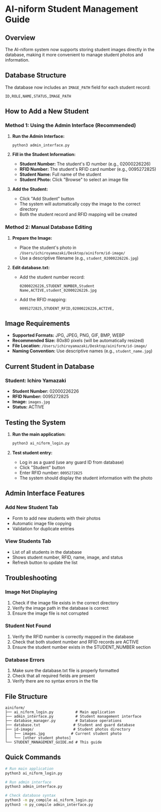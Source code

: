 # AI-niform Student Management Guide

## Overview
The AI-niform system now supports storing student images directly in the database, making it more convenient to manage student photos and information.

## Database Structure
The database now includes an `IMAGE_PATH` field for each student record:
```
ID,ROLE,NAME,STATUS,IMAGE_PATH
```

## How to Add a New Student

### Method 1: Using the Admin Interface (Recommended)

1. **Run the Admin Interface:**
   ```bash
   python3 admin_interface.py
   ```

2. **Fill in the Student Information:**
   - **Student Number:** The student's ID number (e.g., 02000226226)
   - **RFID Number:** The student's RFID card number (e.g., 0095272825)
   - **Student Name:** Full name of the student
   - **Student Photo:** Click "Browse" to select an image file

3. **Add the Student:**
   - Click "Add Student" button
   - The system will automatically copy the image to the correct directory
   - Both the student record and RFID mapping will be created

### Method 2: Manual Database Editing

1. **Prepare the Image:**
   - Place the student's photo in `/Users/ichiroyamazaki/Desktop/ainiform/id-image/`
   - Use a descriptive filename (e.g., `student_02000226226.jpg`)

2. **Edit database.txt:**
   - Add the student number record:
     ```
     02000226226,STUDENT_NUMBER,Student Name,ACTIVE,student_02000226226.jpg
     ```
   - Add the RFID mapping:
     ```
     0095272825,STUDENT_RFID,02000226226,ACTIVE,
     ```

## Image Requirements

- **Supported Formats:** JPG, JPEG, PNG, GIF, BMP, WEBP
- **Recommended Size:** 80x80 pixels (will be automatically resized)
- **File Location:** `/Users/ichiroyamazaki/Desktop/ainiform/id-image/`
- **Naming Convention:** Use descriptive names (e.g., `student_name.jpg`)

## Current Student in Database

### Student: Ichiro Yamazaki
- **Student Number:** 02000226226
- **RFID Number:** 0095272825
- **Image:** `images.jpg`
- **Status:** ACTIVE

## Testing the System

1. **Run the main application:**
   ```bash
   python3 ai_niform_login.py
   ```

2. **Test student entry:**
   - Log in as a guard (use any guard ID from database)
   - Click "Student" button
   - Enter RFID number: `0095272825`
   - The system should display the student information with the photo

## Admin Interface Features

### Add New Student Tab
- Form to add new students with their photos
- Automatic image file copying
- Validation for duplicate entries

### View Students Tab
- List of all students in the database
- Shows student number, RFID, name, image, and status
- Refresh button to update the list

## Troubleshooting

### Image Not Displaying
1. Check if the image file exists in the correct directory
2. Verify the image path in the database is correct
3. Ensure the image file is not corrupted

### Student Not Found
1. Verify the RFID number is correctly mapped in the database
2. Check that both student number and RFID records are ACTIVE
3. Ensure the student number exists in the STUDENT_NUMBER section

### Database Errors
1. Make sure the database.txt file is properly formatted
2. Check that all required fields are present
3. Verify there are no syntax errors in the file

## File Structure
```
ainiform/
├── ai_niform_login.py          # Main application
├── admin_interface.py          # Student management interface
├── database_manager.py         # Database operations
├── database.txt               # Student and guard database
├── id-image/                  # Student photos directory
│   ├── images.jpg            # Current student photo
│   └── [other student photos]
└── STUDENT_MANAGEMENT_GUIDE.md # This guide
```

## Quick Commands

```bash
# Run main application
python3 ai_niform_login.py

# Run admin interface
python3 admin_interface.py

# Check database syntax
python3 -m py_compile ai_niform_login.py
python3 -m py_compile admin_interface.py
```
